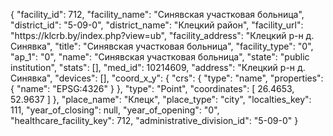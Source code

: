 {
    "facility_id": 712,
    "facility_name": "Синявская участковая больница",
    "district_id": "5-09-0",
    "district_name": "Клецкий район",
    "facility_url": "https:\/\/klcrb.by\/index.php?view=ub",
    "facility_address": "Клецкий р-н д. Синявка",
    "title": "Синявская участковая больница",
    "facility_type": "0",
    "ap_1": "0",
    "name": "Синявская участковая больница",
    "state": "public institution",
    "stats": [],
    "med_id": 10214609,
    "address": "Клецкий р-н д. Синявка",
    "devices": [],
    "coord_x_y": {
        "crs": {
            "type": "name",
            "properties": {
                "name": "EPSG:4326"
            }
        },
        "type": "Point",
        "coordinates": [
            26.4653,
            52.9637
        ]
    },
    "place_name": "Клецк",
    "place_type": "city",
    "localties_key": 111,
    "year_of_closing": null,
    "year_of_opening": "0",
    "healthcare_facility_key": 712,
    "administrative_division_id": "5-09-0"
}